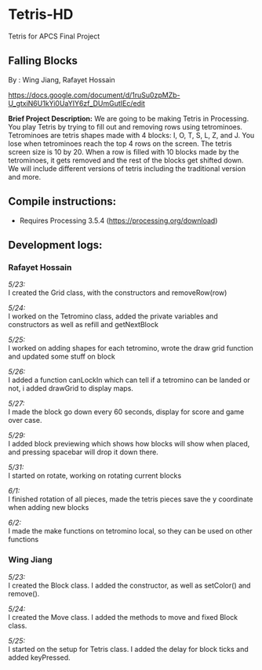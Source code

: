 # Tetris-HD
Tetris for APCS Final Project

## **Falling Blocks**

By : Wing Jiang, Rafayet Hossain

https://docs.google.com/document/d/1ruSu0zpMZb-U_gtxiN6U1kYi0UaYIY6zf_DUmGutIEc/edit


**Brief Project Description:**
We are going to be making Tetris in Processing. You play Tetris by trying to fill out and removing rows using tetrominoes. Tetrominoes are tetris shapes made with 4 blocks: I, O, T, S, L, Z, and J. You lose when tetrominoes reach the top 4 rows on the screen. The tetris screen size is 10 by 20. When a row is filled with 10 blocks made by the tetrominoes, it gets removed and the rest of the blocks get shifted down. We will include different versions of tetris including the traditional version and more. 

## Compile instructions:

  * Requires Processing 3.5.4 (https://processing.org/download)
  
## Development logs:

### Rafayet Hossain

*5/23:*\
I created the Grid  class, with the constructors and removeRow(row)

*5/24:*\
I worked on the Tetromino class, added the private variables and constructors as well as refill and getNextBlock

*5/25:*\
I worked on adding shapes for each tetromino, wrote the draw grid function and updated some stuff on block

*5/26:*\
I added a function canLockIn which can tell if a tetromino can be landed or not, i added drawGrid to display maps.

*5/27:*\
I made the block go down every 60 seconds, display for score and game over case.

*5/29:*\
I added block previewing which shows how blocks will show when placed, and pressing spacebar will drop it down there.

*5/31:*\
I started on rotate, working on rotating current blocks

*6/1:*\
I finished rotation of all pieces, made the tetris pieces save the y coordinate when adding new blocks

*6/2:*\
I made the make functions on tetromino local, so they can be used on other functions

### Wing Jiang

*5/23:*\
I created the Block class. I added the constructor, as well as setColor() and remove().

*5/24:*\
I created the Move class. I added the methods to move and fixed Block class.

*5/25:*\
I started on the setup for Tetris class. I added the delay for block ticks and added keyPressed. 
